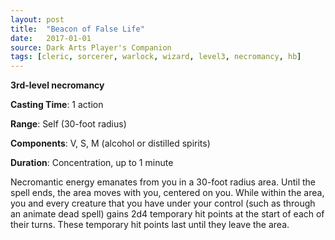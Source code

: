 ```yaml
---
layout: post
title:  "Beacon of False Life"
date:   2017-01-01
source: Dark Arts Player's Companion
tags: [cleric, sorcerer, warlock, wizard, level3, necromancy, hb]
---
```


**3rd-level necromancy**

**Casting Time**: 1 action

**Range**: Self (30-foot radius)

**Components**: V, S, M (alcohol or distilled spirits)

**Duration**: Concentration, up to 1 minute

Necromantic energy emanates from you in a 30-foot radius area. Until the spell ends, the area moves with you, centered on you. While within the area, you and every creature that you have under your control (such as through an animate dead spell) gains 2d4 temporary hit points at the start of each of their turns. These temporary hit points last until they leave the area.
